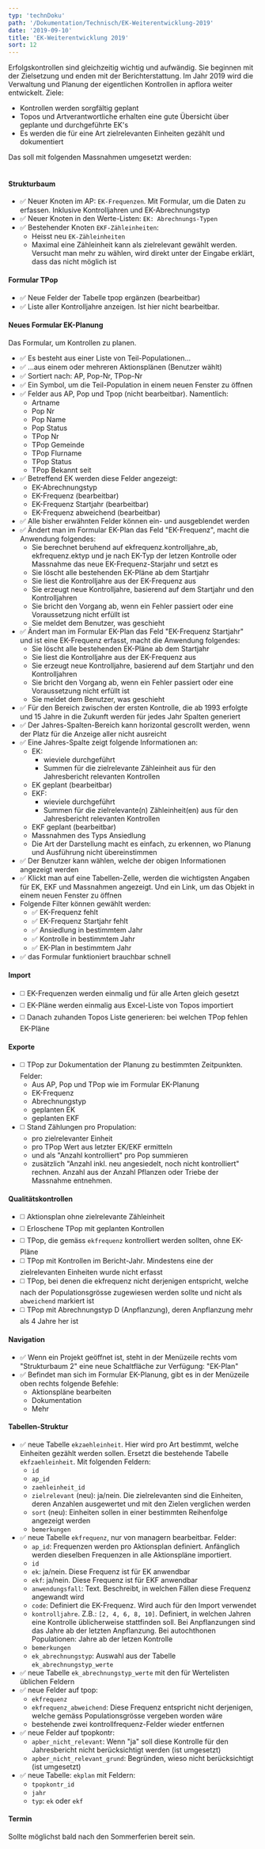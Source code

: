```yaml
---
typ: 'technDoku'
path: '/Dokumentation/Technisch/EK-Weiterentwicklung-2019'
date: '2019-09-10'
title: 'EK-Weiterentwicklung 2019'
sort: 12
---
```


Erfolgskontrollen sind gleichzeitig wichtig und aufwändig. Sie beginnen mit der Zielsetzung und enden mit der Berichterstattung. Im Jahr 2019 wird die Verwaltung und Planung der eigentlichen Kontrollen in apflora weiter entwickelt. Ziele:
- Kontrollen werden sorgfältig geplant
- Topos und Artverantwortliche erhalten eine gute Übersicht über geplante und durchgeführte EK's
- Es werden die für eine Art zielrelevanten Einheiten gezählt und dokumentiert

Das soll mit folgenden Massnahmen umgesetzt werden:<br/><br/>

#### Strukturbaum
- :white_check_mark: Neuer Knoten im AP: `EK-Frequenzen`. Mit Formular, um die Daten zu erfassen. Inklusive Kontrolljahren und EK-Abrechnungstyp
- :white_check_mark: Neuer Knoten in den Werte-Listen: `EK: Abrechnungs-Typen`
- :white_check_mark: Bestehender Knoten `EKF-Zähleinheiten`:
  - Heisst neu `EK-Zähleinheiten`
  - Maximal eine Zähleinheit kann als zielrelevant gewählt werden. Versucht man mehr zu wählen, wird direkt unter der Eingabe erklärt, dass das nicht möglich ist 

#### Formular TPop
- :white_check_mark: Neue Felder der Tabelle tpop ergänzen (bearbeitbar)
- :white_check_mark: Liste aller Kontrolljahre anzeigen. Ist hier nicht bearbeitbar.

#### Neues Formular EK-Planung
Das Formular, um Kontrollen zu planen.
- :white_check_mark: Es besteht aus einer Liste von Teil-Populationen...
- :white_check_mark: ...aus einem oder mehreren Aktionsplänen (Benutzer wählt)
- :white_check_mark: Sortiert nach: AP, Pop-Nr, TPop-Nr
- :white_check_mark: Ein Symbol, um die Teil-Population in einem neuen Fenster zu öffnen
- :white_check_mark: Felder aus AP, Pop und Tpop (nicht bearbeitbar). Namentlich:
  - Artname
  - Pop Nr
  - Pop Name
  - Pop Status
  - TPop Nr
  - TPop Gemeinde
  - TPop Flurname
  - TPop Status
  - TPop Bekannt seit
- :white_check_mark: Betreffend EK werden diese Felder angezeigt:
  - EK-Abrechnungstyp
  - EK-Frequenz (bearbeitbar)
  - EK-Frequenz Startjahr (bearbeitbar)
  - EK-Frequenz abweichend (bearbeitbar)
- :white_check_mark: Alle bisher erwähnten Felder können ein- und ausgeblendet werden
- :white_check_mark: Ändert man im Formular EK-Plan das Feld "EK-Frequenz", macht die Anwendung folgendes:
  - Sie berechnet beruhend auf ekfrequenz.kontrolljahre_ab, ekfrequenz.ektyp und je nach EK-Typ der letzen Kontrolle oder Massnahme das neue EK-Frequenz-Starjahr und setzt es
  - Sie löscht alle bestehenden EK-Pläne ab dem Startjahr
  - Sie liest die Kontrolljahre aus der EK-Frequenz aus
  - Sie erzeugt neue Kontrolljahre, basierend auf dem Startjahr und den Kontrolljahren
  - Sie bricht den Vorgang ab, wenn ein Fehler passiert oder eine Voraussetzung nicht erfüllt ist
  - Sie meldet dem Benutzer, was geschieht
- :white_check_mark: Ändert man im Formular EK-Plan das Feld "EK-Frequenz Startjahr" und ist eine EK-Frequenz erfasst, macht die Anwendung folgendes:
  - Sie löscht alle bestehenden EK-Pläne ab dem Startjahr
  - Sie liest die Kontrolljahre aus der EK-Frequenz aus
  - Sie erzeugt neue Kontrolljahre, basierend auf dem Startjahr und den Kontrolljahren
  - Sie bricht den Vorgang ab, wenn ein Fehler passiert oder eine Voraussetzung nicht erfüllt ist
  - Sie meldet dem Benutzer, was geschieht
- :white_check_mark: Für den Bereich zwischen der ersten Kontrolle, die ab 1993 erfolgte und 15 Jahre in die Zukunft werden für jedes Jahr Spalten generiert
- :white_check_mark: Der Jahres-Spalten-Bereich kann horizontal gescrollt werden, wenn der Platz für die Anzeige aller nicht ausreicht
- :white_check_mark: Eine Jahres-Spalte zeigt folgende Informationen an:
  - EK:
    - wieviele durchgeführt
    - Summen für die zielrelevante Zähleinheit aus für den Jahresbericht relevanten Kontrollen
  - EK geplant (bearbeitbar)
  - EKF: 
    - wieviele durchgeführt
    - Summen für die zielrelevante(n) Zähleinheit(en) aus für den Jahresbericht relevanten Kontrollen
  - EKF geplant (bearbeitbar)
  - Massnahmen des Typs Ansiedlung
  - Die Art der Darstellung macht es einfach, zu erkennen, wo Planung und Ausführung nicht übereinstimmen
- :white_check_mark: Der Benutzer kann wählen, welche der obigen Informationen angezeigt werden
- :white_check_mark: Klickt man auf eine Tabellen-Zelle, werden die wichtigsten Angaben für EK, EKF und Massnahmen angezeigt. Und ein Link, um das Objekt in einem neuen Fenster zu öffnen
- Folgende Filter können gewählt werden:
  - :white_check_mark: EK-Frequenz fehlt
  - :white_check_mark: EK-Frequenz Startjahr fehlt
  - :white_check_mark: Ansiedlung in bestimmtem Jahr
  - :white_check_mark: Kontrolle in bestimmtem Jahr
  - :white_check_mark: EK-Plan in bestimmtem Jahr
- :white_check_mark: das Formular funktioniert brauchbar schnell

#### Import
- :white_medium_square: EK-Frequenzen werden einmalig und für alle Arten gleich gesetzt
- :white_medium_square: EK-Pläne werden einmalig aus Excel-Liste von Topos importiert
- :white_medium_square: Danach zuhanden Topos Liste generieren: bei welchen TPop fehlen EK-Pläne

#### Exporte
- :white_medium_square: TPop zur Dokumentation der Planung zu bestimmten Zeitpunkten. Felder:
  - Aus AP, Pop und TPop wie im Formular EK-Planung
  - EK-Frequenz
  - Abrechnungstyp
  - geplanten EK
  - geplanten EKF
- :white_medium_square: Stand Zählungen pro Propulation:
  - pro zielrelevanter Einheit
  - pro TPop Wert aus letzter EK/EKF ermitteln
  - und als "Anzahl kontrolliert" pro Pop summieren
  - zusätzlich "Anzahl inkl. neu angesiedelt, noch nicht kontrolliert" rechnen. Anzahl aus der Anzahl Pflanzen oder Triebe der Massnahme entnehmen.

#### Qualitätskontrollen
- :white_medium_square: Aktionsplan ohne zielrelevante Zähleinheit
- :white_medium_square: Erloschene TPop mit geplanten Kontrollen
- :white_medium_square: TPop, die gemäss `ekfrequenz` kontrolliert werden sollten, ohne EK-Pläne
- :white_medium_square: TPop mit Kontrollen im Bericht-Jahr. Mindestens eine der zielrelevanten Einheiten wurde nicht erfasst
- :white_medium_square: TPop, bei denen die ekfrequenz nicht derjenigen entspricht, welche nach der Populationsgrösse zugewiesen werden sollte und nicht als `abweichend` markiert ist
- :white_medium_square: TPop mit Abrechnungstyp D (Anpflanzung), deren Anpflanzung mehr als 4 Jahre her ist

#### Navigation
- :white_check_mark: Wenn ein Projekt geöffnet ist, steht in der Menüzeile rechts vom "Strukturbaum 2" eine neue Schaltfläche zur Verfügung: "EK-Plan"
- :white_check_mark: Befindet man sich im Formular EK-Planung, gibt es in der Menüzeile oben rechts folgende Befehle:
  - Aktionspläne bearbeiten
  - Dokumentation
  - Mehr

#### Tabellen-Struktur
- :white_check_mark: neue Tabelle `ekzaehleinheit`. Hier wird pro Art bestimmt, welche Einheiten gezählt werden sollen. Ersetzt die bestehende Tabelle `ekfzaehleinheit`. Mit folgenden Feldern:
  - `id`
  - `ap_id`
  - `zaehleinheit_id`
  - `zielrelevant` (neu): ja/nein. Die zielrelevanten sind die Einheiten, deren Anzahlen ausgewertet und mit den Zielen verglichen werden
  - `sort` (neu): Einheiten sollen in einer bestimmten Reihenfolge angezeigt werden
  - `bemerkungen`
- :white_check_mark: neue Tabelle `ekfrequenz`, nur von managern bearbeitbar. Felder:
  - `ap_id`: Frequenzen werden pro Aktionsplan definiert. Anfänglich werden dieselben Frequenzen in alle Aktionspläne importiert.
  - `id`
  - `ek`: ja/nein. Diese Frequenz ist für EK anwendbar
  - `ekf`: ja/nein. Diese Frequenz ist für EKF anwendbar
  - `anwendungsfall`: Text. Beschreibt, in welchen Fällen diese Frequenz angewandt wird
  - `code`: Definiert die EK-Frequenz. Wird auch für den Import verwendet
  - `kontrolljahre`. Z.B.: `[2, 4, 6, 8, 10]`. Definiert, in welchen Jahren eine Kontrolle üblicherweise stattfinden soll. Bei Anpflanzungen sind das Jahre ab der letzten Anpflanzung. Bei autochthonen Populationen: Jahre ab der letzen Kontrolle
  - `bemerkungen`
  - `ek_abrechnungstyp`: Auswahl aus der Tabelle `ek_abrechnungstyp_werte`
- :white_check_mark: neue Tabelle `ek_abrechnungstyp_werte` mit den für Wertelisten üblichen Feldern
- :white_check_mark: neue Felder auf tpop:
  - `ekfrequenz`
  - `ekfrequenz_abweichend`: Diese Frequenz entspricht nicht derjenigen, welche gemäss Populationsgrösse vergeben worden wäre
  - bestehende zwei kontrollfrequenz-Felder wieder entfernen
- :white_check_mark: neue Felder auf tpopkontr:
  - `apber_nicht_relevant`: Wenn "ja" soll diese Kontrolle für den Jahresbericht nicht berücksichtigt werden (ist umgesetzt)
  - `apber_nicht_relevant_grund`: Begründen, wieso nicht berücksichtigt (ist umgesetzt)
- :white_check_mark: neue Tabelle: `ekplan` mit Feldern:
  - `tpopkontr_id`
  - `jahr`
  - `typ`: `ek` oder `ekf`

#### Termin
Sollte möglichst bald nach den Sommerferien bereit sein.
